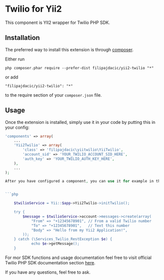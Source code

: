 Twilio for Yii2
================
This component is YII2 wrapper for Twilio PHP SDK.

Installation
------------

The preferred way to install this extension is through [composer](http://getcomposer.org/download/).

Either run

```
php composer.phar require --prefer-dist filipajdacic/yii2-twilio "*"
```

or add

```
"filipajdacic/yii2-twilio": "*"
```

to the require section of your `composer.json` file.


Usage
-----

Once the extension is installed, simply use it in your code by putting this in your config:
```php
'components' => array(
    ...
    'Yii2Twilio' => array(
        'class' => 'filipajdacic\yiitwilio\YiiTwilio',
        'account_sid' => 'YOUR_TWILIO_ACCOUNT_SID_HERE',
        'auth_key' => 'YOUR_TWILIO_AUTH_KEY_HERE', 
    ),
    ...
);

After you have configured a component, you can use it for example in this way:


```php

    $twilioService = Yii::$app->Yii2Twilio->initTwilio();

    try {
        $message = $twilioService->account->messages->create(array(
            "From" => "+12345678901", // From a valid Twilio number
            "To" => "+12345678901",   // Text this number
            "Body" => "Hello from my Yii2 Application!",
        ));
    } catch (\Services_Twilio_RestException $e) {
            echo $e->getMessage();
    }

```

For mor SDK functions and usage documentation feel free to visit official Twilio PHP SDK documentation section [here](https://www.twilio.com/docs/libraries/php).

If you have any questions, feel free to ask.
